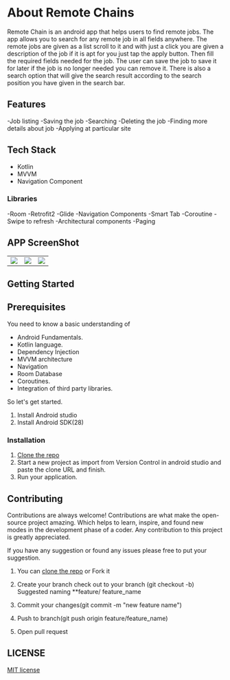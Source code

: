 
# About Remote Chains

Remote Chain is an android app that helps users to find remote jobs.  The app allows you to search for any remote job in all fields anywhere. The remote jobs are given as a list scroll to it and with just a click you are given a description of the job if it is apt for you just tap the apply button. Then fill the required fields needed for the job. The user can save the job to save it for later if the job is no longer needed you can remove it. There is also a search option that will give the search result according to the search position you have given in the search bar.

## Features

-Job listing
-Saving the job
-Searching 
-Deleting the job
-Finding more details about job
-Applying at particular site

## Tech Stack

- Kotlin
- MVVM
- Navigation Component

###  Libraries

-Room
-Retrofit2
-Glide
-Navigation Components
-Smart Tab
-Coroutine
-Swipe to refresh 
-Architectural components
-Paging

## APP ScreenShot

<table>
  <tr>
    <td valign="top"><img src="https://static.wixstatic.com/media/518b8e_6acf28bbf46e45b39d7a779028b012f9~mv2.png/v1/fill/w_238,h_450,al_c,q_85,usm_0.66_1.00_0.01,enc_auto/cache5e88e947-5bbf-4fbd-ace1-60604bd00570.png"></td>
    <td valign="top"><img src="https://static.wixstatic.com/media/518b8e_3bace784ead84d2bad026b6c4cf2a5b8~mv2.png/v1/fill/w_238,h_450,al_c,q_85,usm_0.66_1.00_0.01,enc_auto/cache0edf15d3-6742-45fe-b9bf-6bfb12c20ed8.png"></td>
    <td valign="top"><img src="https://static.wixstatic.com/media/518b8e_ed249e98ad054080b665a0c4c7fdbcbd~mv2.png/v1/fill/w_238,h_450,al_c,q_85,usm_0.66_1.00_0.01,enc_auto/cachea120d22d-2b82-49f5-ac71-86e48271d481.png"></td>
  </tr>
 </table>


## Getting Started

## Prerequisites
 
You need to know a basic understanding of 

- Android Fundamentals.
- Kotlin language.
- Dependency Injection
- MVVM architecture
- Navigation 
- Room Database
- Coroutines.
- Integration of third party libraries.

So let's get started.

1. Install Android studio
2. Install Android SDK(28)

### Installation

1. [Clone the repo](https://github.com/poojaOfficial321/Tracker_Go.git)
2. Start a new project as import from Version Control in android studio and paste the clone URL and finish.
3.  Run your application.


## Contributing

Contributions are always welcome!
Contributions are what make the open-source project amazing. Which helps to learn, inspire, and found new modes in the development phase of a coder. Any contribution to this project is greatly appreciated.

If you have any suggestion or found any issues please free to put your suggestion.

1. You can [clone the repo](https://github.com/poojaOfficial321/RemoteChains/) or Fork it

2. Create your branch check out to your branch (git checkout -b)
Suggested naming **feature/ feature_name

3. Commit your changes(git commit -m "new feature name")

4. Push to branch(git push origin feature/feature_name)

5. Open pull request

## LICENSE

[MIT license](LICENSE)
